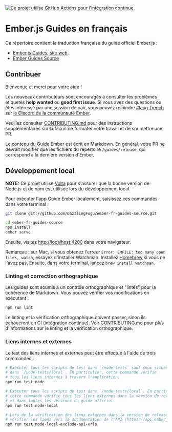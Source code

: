 [![Ce projet utilise GitHub Actions pour l'intégration continue.](https://github.com/DazzlingFugu/ember-fr-guides-source/workflows/CI/badge.svg)](https://github.com/DazzlingFugu/ember-fr-guides-source/actions?query=workflow%3ACI)

# Ember.js Guides en français

Ce répertoire contient la traduction française du guide officiel Ember.js :

- [Ember.js Guides, site web](https://github.com/ember-learn/ember-website),
- [Ember Guides Source](https://github.com/ember-learn/guides-source)

## Contribuer

Bienvenue et merci pour votre aide !

Les nouveaux contributeurs sont encouragés à consulter les problèmes étiquetés **help wanted** ou **good first issue**. Si vous avez des questions ou êtes intéressé par une session de pair, vous pouvez rejoindre [#lang-french](https://discord.com/channels/480462759797063690/486235962700201984) sur [le Discord de la communauté Ember](https://discordapp.com/invite/zT3asNS).

Veuillez consulter [CONTRIBUTING.md](CONTRIBUTING.md) pour des instructions supplémentaires sur la façon de formater votre travail et de soumettre une PR.

Le contenu du Guide Ember est écrit en Markdown. En général, votre PR ne devrait modifier que les fichiers du répertoire `/guides/release`, qui correspond à la dernière version d'Ember.

## Développement local

**NOTE:** Ce projet utilise [Volta](https://volta.sh/) pour s'assurer que la bonne version de Node.js et de npm est utilisée lors du développement local.

Pour exécuter l'app Guide Ember localement, saisissez ces commandes dans votre terminal :

```bash
git clone git://github.com/DazzlingFugu/ember-fr-guides-source.git

cd ember-fr-guides-source
npm install
ember serve
```

Ensuite, visitez [http://localhost:4200](http://localhost:4200) dans votre navigateur.

Remarque : sur Mac, si vous obtenez l'erreur `Error: EMFILE: too many open files, watch`, essayez d'installer Watchman. Installez [Homebrew](https://brew.sh/) si vous ne l'avez pas. Ensuite, dans votre terminal, lancez `brew install watchman`.

### Linting et correction orthographique

Les guides sont soumis à un contrôle orthographique et "lintés" pour la cohérence de Markdown. Vous pouvez vérifier vos modifications en exécutant :

```bash
npm run lint
```

Le linting et la vérification orthographique doivent passer, sinon ils échoueront en CI (intégration continue). Voir [CONTRIBUTING.md](CONTRIBUTING.md) pour plus d'informations sur le linting et la vérification orthographique.

### Liens internes et externes

Le test des liens internes et externes peut être effectué à l'aide de trois commandes :

```bash
# Exécuter tous les scripts de test dans `/node-tests` sauf ceux situés
# dans `/node-tests/local`. En particulier, cette commande vérifie
# tous les liens internes à travers l'application.
npm run test:node

# Exécuter tous les scripts de test dans `/node-tests/local`. En particulier,
# cette commande vérifie tous les liens externes dans la version de release
# et dans toutes les versions du guide officiel.
npm run test:node-local

# Lors de la vérification des liens externes dans la version de release, ne pas
# vérifier les liens vers la documentation de l'API (https://api.emberjs.com).
npm run test:node-local-exclude-api-urls
```
